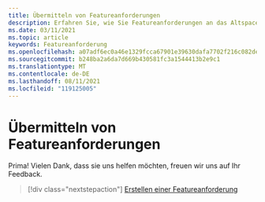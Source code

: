 ```yaml
---
title: Übermitteln von Featureanforderungen
description: Erfahren Sie, wie Sie Featureanforderungen an das AltspaceVR-Engineeringteam übermitteln.
ms.date: 03/11/2021
ms.topic: article
keywords: Featureanforderung
ms.openlocfilehash: a07adf6ec0a46e1329fcca67901e39630dafa7702f216c082debf0f3e52ca4f9
ms.sourcegitcommit: b248ba2a6da7d669b430581fc3a1544413b2e9c1
ms.translationtype: MT
ms.contentlocale: de-DE
ms.lasthandoff: 08/11/2021
ms.locfileid: "119125005"
---
```

# <a name="submitting-feature-requests"></a>Übermitteln von Featureanforderungen

Prima! Vielen Dank, dass sie uns helfen möchten, freuen wir uns auf Ihr Feedback.

> [!div class="nextstepaction"] 
> [Erstellen einer Featureanforderung](https://help.altvr.com/hc/en-us/requests/new?ticket_form_id=360001742213)
